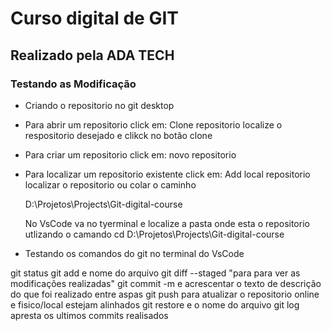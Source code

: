 # Curso digital de GIT

## Realizado pela ADA TECH

### Testando as Modificação

- Criando o repositorio no git desktop

- Para abrir um repositorio click em:
  Clone repositorio
  localize o respositorio desejado e clikck no botão clone

- Para criar um repositorio click em:
  novo repositorio

- Para localizar um repositorio existente click em:
  Add local repositorio
  localizar o repositorio ou colar o caminho

  D:\Projetos\Projects\Git-digital-course

  No VsCode
  va no tyerminal e localize a pasta onde esta o repositorio utlizando o camando cd D:\Projetos\Projects\Git-digital-course

- Testando os comandos do git no terminal do VsCode

git status
git add e nome do arquivo
git diff --staged "para para ver as modificações realizadas"
git commit -m e acrescentar o texto de descrição do que foi realizado entre aspas
git push para atualizar o repositorio online e fisico/local estejam alinhados
git restore e o nome do arquivo
git log apresta os ultimos commits realisados
